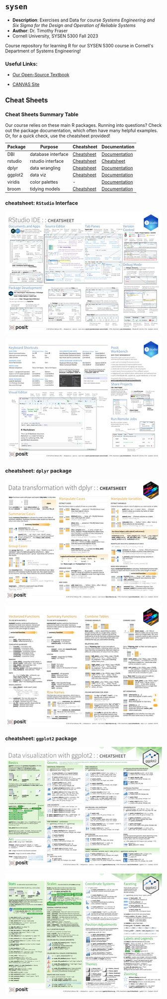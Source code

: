 # `sysen`

- **Description**: Exercises and Data for course *Systems Engineering and Six Sigma for the Design and Operation of Reliable Systems*
- **Author**: Dr. Timothy Fraser
- Cornell University, SYSEN 5300 Fall 2023

Course repository for learning R for our SYSEN 5300 course in Cornell's Department of Systems Engineering!

### Useful Links:

- [Our Open-Source Textbook](https://timothyfraser.com/sigma/introduction)

- [CANVAS Site](https://canvas.cornell.edu/courses/68178)


## Cheat Sheets

### Cheat Sheets Summary Table

Our course relies on these main R packages. Running into questions? Check out the package documentation, which often have many helpful examples. Or, for a quick check, use the cheatsheet provided!

| Package     | Purpose            | Cheatsheet                                                | Documentation                                            |
|-------------|--------------------|-------------|-------------|
| DBI         | database interface | [Cheatsheet](https://github.com/timothyfraser/sts?tab=readme-ov-file#using-databases-in-r)                                            | [Documentation](https://dbi.r-dbi.org/articles/spec.html) |
| rstudio     | rstudio interface  | [Cheatsheet](https://rstudio.github.io/cheatsheets/html/rstudio-ide.html) | [Cheatsheet](https://rstudio.github.io/cheatsheets/rstudio-ide.pdf) |
| dplyr       | data wrangling     | [Cheatsheet](https://rstudio.github.io/cheatsheets/data-transformation.pdf) | [Documentation](https://dplyr.tidyverse.org/)             |
| ggplot2     | data viz           | [Cheatsheet](https://rstudio.github.io/cheatsheets/data-visualization.pdf) | [Documentation](https://ggplot2.tidyverse.org/)           |
| viridis     | color palettes     | -                                                         | [Documentation](https://sjmgarnier.github.io/viridis/)    |
| broom       | tidying models     | [Cheatsheet](https://pop.princeton.edu/sites/g/files/toruqf496/files/documents/2018May_Broom_0.pdf) | [Documentation](https://broom.tidymodels.org/)            |


### cheatsheet: `RStudio` Interface

![`rstudio` interface](docs/cheatsheet_rstudio_1.png)

![`rstudio` interface](docs/cheatsheet_rstudio_2.png)

### cheatsheet: `dplyr` package

![`dplyr` package](docs/cheatsheet_dplyr_1.png)

![`dplyr` package](docs/cheatsheet_dplyr_2.png)

### cheatsheet: `ggplot2` package

![`ggplot` package](docs/cheatsheet_ggplot_1.png)

![`ggplot` package](docs/cheatsheet_ggplot_2.png)

